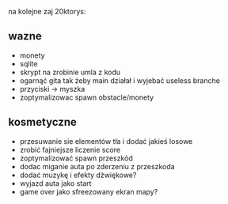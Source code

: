 na kolejne zaj 20ktorys: 

## wazne

- monety 
- sqlite 
- skrypt na zrobinie umla z kodu 
- ogarnąć gita tak żeby main działał i wyjebać useless branche 
- przyciski -> myszka
- zoptymalizowac spawn obstacle/monety


## kosmetyczne
- przesuwanie sie elementów tła i dodać jakieś losowe
- zrobić fajniejsze liczenie score 
- zoptymalizować spawn przeszkód 
- dodac miganie auta po zderzeniu z przeszkoda
- dodać muzykę i efekty dźwiękowe? 
- wyjazd auta jako start
- game over jako sfreezowany ekran mapy?